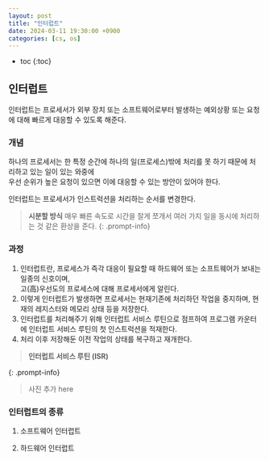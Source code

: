 ```yaml
---
layout: post
title: "인터럽트"
date: 2024-03-11 19:30:00 +0900
categories: [cs, os]
---
```

* toc
{:toc}

## 인터럽트

인터럽트는 프로세서가 외부 장치 또는 소프트웨어로부터 발생하는 예외상황 또는 요청에 대해 빠르게 대응할 수 있도록 해준다.  

### 개념

하나의 프로세서는 한 특정 순간에 하나의 일(프로세스)밖에 처리를 못 하기 때문에 처리하고 있는 일이 있는 와중에  
우선 순위가 높은 요청이 있으면 이에 대응할 수 있는 방안이 있어야 한다. 

인터럽트는 프로세서가 인스트럭션을 처리하는 순서를 변경한다. 

> <b>시분할 방식</b>
> 매우 빠른 속도로 시간을 잘게 쪼개서 
> 여러 가지 일을 동시에 처리하는 것 같은 환상을 준다. 
{: .prompt-info}

### 과정

1) 인터럽트란, 프로세스가 즉각 대응이 필요할 때 하드웨어 또는 소프트웨어가 보내는 일종의 신호이며,  
고(高)우선도의 프로세스에 대해 프로세서에게 알린다.
2) 이렇게 인터럽트가 발생하면 프로세서는 현재기존에 처리하던 작업을 중지하며, 현재의 레지스터와 메모리 상태 등을 저장한다.  
3) 인터럽트를 처리해주기 위해 인터럽트 서비스 루틴으로 점프하여 프로그램 카운터에 인터럽트 서비스 루틴의 첫 인스트럭션을 적재한다.  
4) 처리 이후 저장해둔 이전 작업의 상태를 복구하고 재개한다.

> <b>인터럽트 서비스 루틴 (ISR)</b>
> 
> 
{: .prompt-info}

> 사진 추가 here

### 인터럽트의 종류

1. 소프트웨어 인터럽트 



2. 하드웨어 인터럽트 